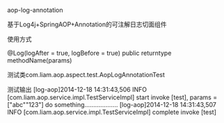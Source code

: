 aop-log-annotation

基于Log4j+SpringAOP+Annotation的可注解日志切面组件

使用方式

@Log(logAfter = true, logBefore = true)
public returntype methodName(params)

测试类com.liam.aop.aspect.test.AopLogAnnotationTest

测试输出
[log-aop]2014-12-18 14:31:43,506 INFO  [com.liam.aop.service.impl.TestServiceImpl] start invoke [test], params = ["abc""123"]
do something...................
[log-aop]2014-12-18 14:31:43,507 INFO  [com.liam.aop.service.impl.TestServiceImpl] complete invoke [test]
